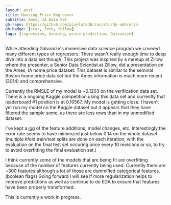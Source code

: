 ```yaml
---
layout: post
title: Housing Price Regressor
subtitle: Ames, IA Data Set
gh-repo: https://github.com/pixelatedbrian/sturdy-umbrella
gh-badge: [star, fork, follow]
tags: [regression, housing, price prediction, Galvanize]
---
```


While attending Galvanize's immersive data science program we covered many different types of regressors. There wasn't really enough time to deep dive into a data set though. This project was inspired by a meetup at Zillow where the presenter, a Senior Data Scientist at Zillow, did a presentation on the Ames, IA home price dataset. This dataset is similar to the seminal Boston home price data set but the Ames information is much more recent (2014) and comprehensive.

Currently the RMSLE of my model is ~0.1203 on the verification data set. There is a ongoing Kaggle competition using this data set and currently that leaderboard #1 position is at 0.10567. My model is getting close. I haven't yet run my model on the Kaggle dataset but it appears that they have filtered the sample some, as there are less rows than in my unmodified dataset.

I've kept a [log](https://github.com/pixelatedbrian/sturdy-umbrella/blob/master/src/scores.txt) of the feature additions, model changes, etc. Interestingly the error rate seems to have minimized just below 0.14 on the whole dataset. (multiple kfold train/test splits are done on each iteration, with the evaluation on the final test set occuring once every 10 revisions or so, to try to avoid overfitting the final evaluation set.)

I think currently some of the models that are being fit are overfitting because of the number of features currently being used. Currently there are ~300 features although a lot of those are dummified categorical features. (boolean flags) Going forward I will see if more regularization helps to improve predictions as well as continue to do EDA to ensure that features have been properly transformed.

This is currently a work in progress.
